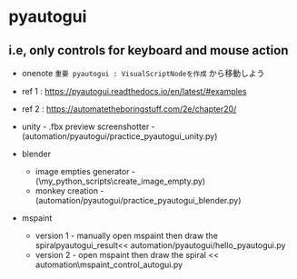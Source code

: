 # pyautogui 
## i.e, only controls for keyboard and mouse action  
* onenote  `重要 pyautogui : VisualScriptNodeを作成` から移動しよう


* ref 1 : https://pyautogui.readthedocs.io/en/latest/#examples
* ref 2 : https://automatetheboringstuff.com/2e/chapter20/

* unity -  .fbx preview screenshotter - (automation/pyautogui/practice_pyautogui_unity.py)
* blender
    * image empties generator - (\my_python_scripts\create_image_empty.py)
    * monkey creation  - (automation/pyautogui/practice_pyautogui_blender.py)
 
* mspaint
    * version 1 - manually open mspaint then  draw the spiralpyautogui_result<<  automation/pyautogui/hello_pyautogui.py
    * version 2 - open mspaint then draw the spiral <<     automation\mspaint_control_autogui.py

 
